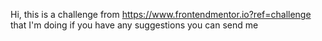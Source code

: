 
Hi, this is a challenge from https://www.frontendmentor.io?ref=challenge that I'm doing if you have any suggestions you can send me
